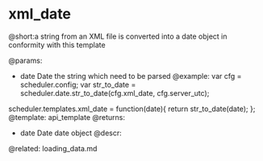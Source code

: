 xml_date
=============
@short:a string from an XML file is converted into a date object in conformity with this template
	
@params:
- date	Date	the string which need to be parsed
@example:
var cfg = scheduler.config;
var str_to_date = scheduler.date.str_to_date(cfg.xml_date, cfg.server_utc);

scheduler.templates.xml_date = function(date){
	return str_to_date(date);
};
@template:	api_template
@returns:
- date    Date     date object 
@descr:


@related:
	loading_data.md
